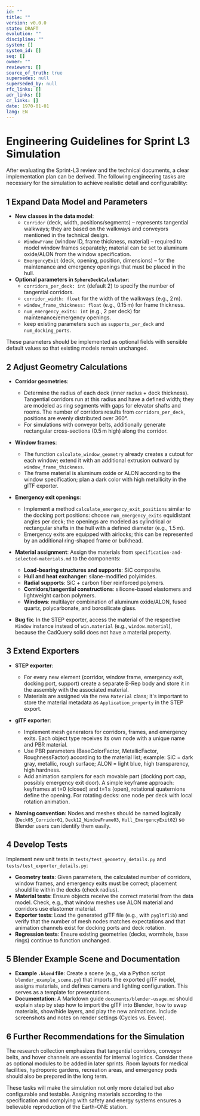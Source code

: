 ```yaml
---
id: ""
title: ""
version: v0.0.0
state: DRAFT
evolution: ""
discipline: ""
system: []
system_id: []
seq: []
owner: ""
reviewers: []
source_of_truth: true
supersedes: null
superseded_by: null
rfc_links: []
adr_links: []
cr_links: []
date: 1970-01-01
lang: EN
---
```


# Engineering Guidelines for Sprint L3 Simulation

After evaluating the Sprint-L3 review and the technical documents, a clear implementation plan can be derived. The following engineering tasks are necessary for the simulation to achieve realistic detail and configurability:

## 1 Expand Data Model and Parameters

* **New classes in the data model**:
  * `Corridor` (deck, width, positions/segments) – represents tangential walkways; they are based on the walkways and conveyors mentioned in the technical design.
  * `WindowFrame` (window ID, frame thickness, material) – required to model window frames separately; material can be set to aluminum oxide/ALON from the window specification.
  * `EmergencyExit` (deck, opening, position, dimensions) – for the maintenance and emergency openings that must be placed in the hull.
* **Optional parameters in `SphereDeckCalculator`**:
  * `corridors_per_deck: int` (default 2) to specify the number of tangential corridors.
  * `corridor_width: float` for the width of the walkways (e.g., 2 m).
  * `window_frame_thickness: float` (e.g., 0.15 m) for frame thickness.
  * `num_emergency_exits: int` (e.g., 2 per deck) for maintenance/emergency openings.
  * keep existing parameters such as `supports_per_deck` and `num_docking_ports`.

These parameters should be implemented as optional fields with sensible default values so that existing models remain unchanged.

## 2 Adjust Geometry Calculations

* **Corridor geometries**:
  * Determine the radius of each deck (inner radius + deck thickness). Tangential corridors run at this radius and have a defined width; they are modeled as ring segments with gaps for elevator shafts and rooms. The number of corridors results from `corridors_per_deck`, positions are evenly distributed over 360°.
  * For simulations with conveyor belts, additionally generate rectangular cross-sections (0.5 m high) along the corridor.

* **Window frames**:
  * The function `calculate_window_geometry` already creates a cutout for each window; extend it with an additional extrusion outward by `window_frame_thickness`.
  * The frame material is aluminum oxide or ALON according to the window specification; plan a dark color with high metallicity in the glTF exporter.

* **Emergency exit openings**:
  * Implement a method `calculate_emergency_exit_positions` similar to the docking port positions: choose `num_emergency_exits` equidistant angles per deck; the openings are modeled as cylindrical or rectangular shafts in the hull with a defined diameter (e.g., 1.5 m).
  * Emergency exits are equipped with airlocks; this can be represented by an additional ring-shaped frame or bulkhead.

* **Material assignment**: Assign the materials from `specification-and-selected-materials.md` to the components:
  * **Load-bearing structures and supports**: SiC composite.
  * **Hull and heat exchanger**: silane-modified polyimides.
  * **Radial supports**: SiC + carbon fiber reinforced polymers.
  * **Corridors/tangential constructions**: silicone-based elastomers and lightweight carbon polymers.
  * **Windows**: multilayer combination of aluminum oxide/ALON, fused quartz, polycarbonate, and borosilicate glass.

* **Bug fix**: In the STEP exporter, access the material of the respective `Window` instance instead of `win.material` (e.g., `window.material`), because the CadQuery solid does not have a material property.

## 3 Extend Exporters

* **STEP exporter**:
  * For every new element (corridor, window frame, emergency exit, docking port, support) create a separate B-Rep body and store it in the assembly with the associated material.
  * Materials are assigned via the new `Material` class; it's important to store the material metadata as `Application_property` in the STEP export.

* **glTF exporter**:
  * Implement mesh generators for corridors, frames, and emergency exits. Each object type receives its own node with a unique name and PBR material.
  * Use PBR parameters (BaseColorFactor, MetallicFactor, RoughnessFactor) according to the material list; example: SiC = dark gray, metallic, rough surface; ALON = light blue, high transparency, high hardness.
  * Add animation samplers for each movable part (docking port cap, possibly emergency exit door). A simple keyframe approach: keyframes at t=0 (closed) and t=1 s (open), rotational quaternions define the opening. For rotating decks: one node per deck with local rotation animation.

* **Naming convention**: Nodes and meshes should be named logically (`Deck05_Corridor01`, `Deck12_WindowFrame03`, `Hull_EmergencyExit02`) so Blender users can identify them easily.

## 4 Develop Tests

Implement new unit tests in `tests/test_geometry_details.py` and `tests/test_exporter_details.py`:

* **Geometry tests**: Given parameters, the calculated number of corridors, window frames, and emergency exits must be correct; placement should lie within the decks (check radius).
* **Material tests**: Ensure objects receive the correct material from the data model. Check, e.g., that window meshes use ALON material and corridors use elastomer material.
* **Exporter tests**: Load the generated glTF file (e.g., with `pygltflib`) and verify that the number of mesh nodes matches expectations and that animation channels exist for docking ports and deck rotation.
* **Regression tests**: Ensure existing geometries (decks, wormhole, base rings) continue to function unchanged.

## 5 Blender Example Scene and Documentation

* **Example `.blend` file**: Create a scene (e.g., via a Python script `blender_example_scene.py`) that imports the exported glTF model, assigns materials, and defines camera and lighting configuration. This serves as a template for presentations.
* **Documentation**: A Markdown guide `documents/blender-usage.md` should explain step by step how to import the glTF into Blender, how to swap materials, show/hide layers, and play the new animations. Include screenshots and notes on render settings (Cycles vs. Eevee).

## 6 Further Recommendations for the Simulation

The research collection emphasizes that tangential corridors, conveyor belts, and hover channels are essential for internal logistics. Consider these as optional modules to be added in later sprints. Room layouts for medical facilities, hydroponic gardens, recreation areas, and emergency pods should also be prepared in the long term.

These tasks will make the simulation not only more detailed but also configurable and testable. Assigning materials according to the specification and complying with safety and energy systems ensures a believable reproduction of the Earth-ONE station.
